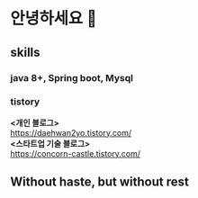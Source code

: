 # 안녕하세요 🙌

## skills
### java 8+, Spring boot, Mysql

### tistory
**<개인 블로그>**  
https://daehwan2yo.tistory.com/  
**<스타트업 기술 블로그>**  
https://concorn-castle.tistory.com/

## Without haste, but without rest
